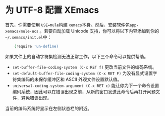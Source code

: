 # 为 UTF-8 配置 XEmacs

首先，你需要使用 `USE=mule`构建 `xemacs`本身。然后，安装软件包`app-xemacs/mule-ucs` 。若要自动加载 Unicode 支持，你可以将以下内容添加到你的`~/.xemacs/init.el`中：

```bash
    (require 'un-define)
```

如果文件上的自动字符集检测无法正常工作，以下三个命令可以提供帮助。

- `set-buffer-file-coding-system (C-x RET f)` 更改当前文件的编码系统。
- `set-default-buffer-file-coding-system (C-x RET F)` 为没有显式设置字符集编码的未保存缓冲区和 ASCII 外观文件设置默认值。
- `universal-coding-system-argument (C-x RET c)` 能让你为下一个命令设置编码系统，因此可以在错误出现之前，从新的窗口发送此命令后再打开问题文件，避免错误出现。

当前的编码系统将显示在左侧状态栏的附近。
